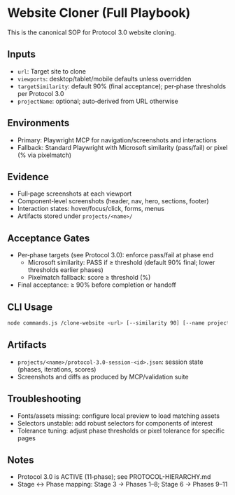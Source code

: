 # Website Cloner (Full Playbook)

This is the canonical SOP for Protocol 3.0 website cloning.

## Inputs
- `url`: Target site to clone
- `viewports`: desktop/tablet/mobile defaults unless overridden
- `targetSimilarity`: default 90% (final acceptance); per‑phase thresholds per Protocol 3.0
- `projectName`: optional; auto‑derived from URL otherwise

## Environments
- Primary: Playwright MCP for navigation/screenshots and interactions
- Fallback: Standard Playwright with Microsoft similarity (pass/fail) or pixel (% via pixelmatch)

## Evidence
- Full‑page screenshots at each viewport
- Component‑level screenshots (header, nav, hero, sections, footer)
- Interaction states: hover/focus/click, forms, menus
- Artifacts stored under `projects/<name>/`

## Acceptance Gates
- Per‑phase targets (see Protocol 3.0): enforce pass/fail at phase end
  - Microsoft similarity: PASS if ≥ threshold (default 90% final; lower thresholds earlier phases)
  - Pixelmatch fallback: score ≥ threshold (%)
- Final acceptance: ≥ 90% before completion or handoff

## CLI Usage
```bash
node commands.js /clone-website <url> [--similarity 90] [--name project]
```

## Artifacts
- `projects/<name>/protocol-3.0-session-<id>.json`: session state (phases, iterations, scores)
- Screenshots and diffs as produced by MCP/validation suite

## Troubleshooting
- Fonts/assets missing: configure local preview to load matching assets
- Selectors unstable: add robust selectors for components of interest
- Tolerance tuning: adjust phase thresholds or pixel tolerance for specific pages

## Notes
- Protocol 3.0 is ACTIVE (11‑phase); see PROTOCOL-HIERARCHY.md
- Stage ↔ Phase mapping: Stage 3 → Phases 1–8; Stage 6 → Phases 9–11

